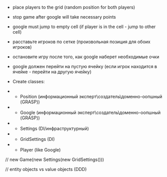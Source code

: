 - place players to the grid (random position for both players)
- stop game after google will take necessary points
- google must jump to empty cell (if player is in the cell - jump to other cell)

- расставьте игроков по сетке (произвольная позиция для обоих игроков)
- остановите игру после того, как google наберет необходимые очки
- google должен перейти на пустую ячейку (если игрок находится в ячейке - перейти на другую ячейку)



- Create classes:
- - Position (информационный эксперт\создатель\доменно-оопшный (GRASP))
- - Google (информационный эксперт\создатель\доменно-оопшный (GRASP))
- - Settings (DI/инфраструктурный)
- - GridSettings (DI)
- - Player (like Google)

// new Game(new Settings(new GridSettings()))


// entity objects vs value objects (DDD)